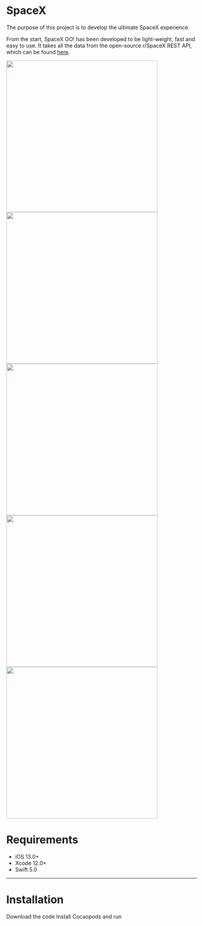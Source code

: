 # SpaceX
The purpose of this project is to develop the ultimate SpaceX experience.

From the start, SpaceX GO! has been developed to be light-weight, fast and easy to use. It takes all the data from the open-source r/SpaceX REST API, which can be found [here](https://github.com/r-spacex/SpaceX-API).

<p align="row">
<img src="https://user-images.githubusercontent.com/73575643/151657046-6720dc4a-d9a3-4b55-a57f-cddae22a02c2.png" width="400" >
 <img src="https://user-images.githubusercontent.com/73575643/151657050-ccaa62ba-9340-499e-958d-6deed5e4751d.png" width="400" >
 <img src= "https://user-images.githubusercontent.com/73575643/151657052-3aa3ccaa-bc3b-4ff4-8b1e-d73cd0ecae73.png" width="400" >
<img src= "https://user-images.githubusercontent.com/73575643/151657053-589d1527-f278-45fb-a624-3f669a35a8e4.png" width="400" >
 <img src= "https://user-images.githubusercontent.com/73575643/151657054-a5f7e729-d115-4fbd-9eff-cd1c62be87e0.png" width="400" >
</p>

# Requirements

- iOS 13.0+
- Xcode 12.0+
- Swift 5.0

---


# Installation
Download the code
Install Cocaopods and run
